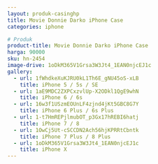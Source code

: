 ```yaml
---
layout: produk-casinghp
title: Movie Donnie Darko iPhone Case
categories: iphone

# Produk
product-title: Movie Donnie Darko iPhone Case
harga: 90000
sku: hn-2454
image-drive: 1oDkM365V1Grsa3W3Jt4_1EAN0njcEJ1c
gallery:
  - url: 1fWhdkeXuKJRU0kL1Th6E_gNU45oS-xLB
    title: iPhone 5 / 5s / SE
  - url: 1aE9MDC2ZXPCxzvlUp-X2ODkl1QgE9whN
    title: iPhone 6 / 6s
  - url: 16w3f1USzmEOUnLF4zjnd4jKt5GBC8G7Y
    title: iPhone 6 Plus / 6s Plus
  - url: 1-t7HmREPjlmubOT_p3Gx17hREBI6hatj
    title: iPhone 7 / 8
  - url: 1OwCj5Ut-cSCCDN2Ach56hjKPRRtCbntk
    title: iPhone 7 Plus / 8 Plus
  - url: 1oDkM365V1Grsa3W3Jt4_1EAN0njcEJ1c
    title: iPhone X
---
```


